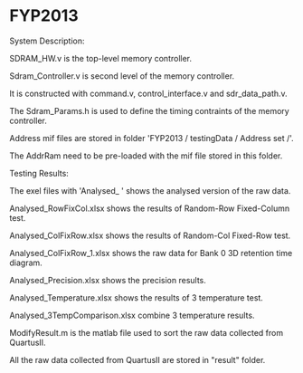 FYP2013
=======

System Description:

SDRAM_HW.v is the top-level memory controller. 

Sdram_Controller.v is second level of the memory controller. 

It is constructed with command.v, control_interface.v and sdr_data_path.v.

The Sdram_Params.h is used to define the timing contraints of the memory controller.

Address mif files are stored in folder 'FYP2013 / testingData / Address set /'.

The AddrRam need to be pre-loaded with the mif file stored in this folder.


Testing Results:

The exel files with 'Analysed_ ' shows the analysed version of the raw data.

Analysed_RowFixCol.xlsx shows the results of Random-Row Fixed-Column test.

Analysed_ColFixRow.xlsx shows the results of Random-Col Fixed-Row test.

Analysed_ColFixRow_1.xlsx shows the raw data for Bank 0 3D retention time diagram.

Analysed_Precision.xlsx shows the precision results.

Analysed_Temperature.xlsx shows the results of 3 temperature test.

Analysed_3TempComparison.xlsx combine 3 temperature results.


ModifyResult.m is the matlab file used to sort the raw data collected from QuartusII.

All the raw data collected from QuartusII are stored in "result" folder.
